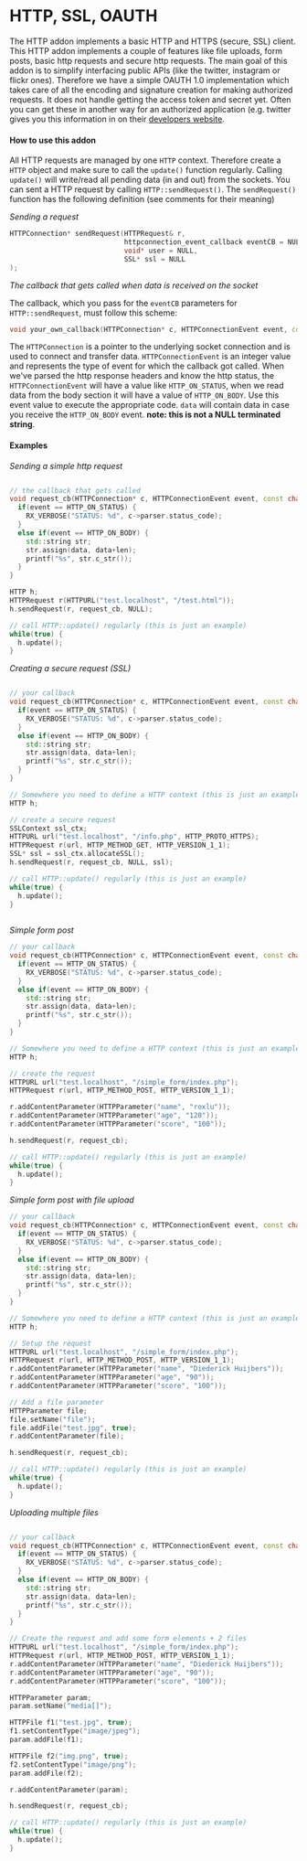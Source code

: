 # HTTP, SSL, OAUTH

The HTTP addon implements a basic HTTP and HTTPS (secure, SSL) client. This HTTP
addon implements a couple of features like file uploads, form posts, basic http
requests and secure http requests. The main goal of this addon is to simplify interfacing
public APIs (like the twitter, instagram or flickr ones). Therefore we have a simple OAUTH 1.0 
implementation which takes care of all the encoding and signature creation for making 
authorized requests. It does not handle getting the access token and secret yet. Often you 
can get these in another way for an authorized application (e.g. twitter gives you this 
information in on their [developers website](http://developer.twitter.com).

#### How to use this addon

All HTTP requests are managed by one `HTTP` context. Therefore create a `HTTP` 
object and make sure to call the `update()` function regularly. Calling `update()` 
will write/read all pending data (in and out) from the sockets. You can sent a HTTP 
request by calling `HTTP::sendRequest()`.  The `sendRequest()` function has the 
following definition (see comments for their meaning)

_Sending a request_
````c++
HTTPConnection* sendRequest(HTTPRequest& r,                                /* the HTTPRequest object. make sure to set the URL */
                            httpconnection_event_callback eventCB = NULL,  /* the event callback which is called when we've got a http-status and/or when we received data */
                            void* user = NULL,                             /* this will be passed into the `eventCB` as user */
                            SSL* ssl = NULL                                /* when you want to make a secure connection pass a SSL object, see the SSLContext::allocateSSL() for more info */
);
````

_The callback that gets called when data is received on the socket_

The callback, which you pass for the `eventCB` parameters for `HTTP::sendRequest`, must 
follow this scheme: 

````c++
void your_own_callback(HTTPConnection* c, HTTPConnectionEvent event, const char* data, size_t len, void* user)
````

The `HTTPConnection` is a pointer to the underlying socket connection and is used to connect 
and transfer data. `HTTPConnectionEvent` is an integer value and represents the type of event for
which the callback got called. When we've parsed the http response headers and know the http status, 
the `HTTPConnectionEvent` will have a value like `HTTP_ON_STATUS`, when we read data from the body 
section it will have a value of `HTTP_ON_BODY`. Use this event value to execute the appropriate 
code. `data` will contain data in case you receive the `HTTP_ON_BODY` event. 
**note: this is not a NULL terminated string**. 


#### Examples

_Sending a simple http request_

````c++

// the callback that gets called
void request_cb(HTTPConnection* c, HTTPConnectionEvent event, const char* data, size_t len, void* user) {
  if(event == HTTP_ON_STATUS) {
    RX_VERBOSE("STATUS: %d", c->parser.status_code);
  }
  else if(event == HTTP_ON_BODY) {
    std::string str;
    str.assign(data, data+len);
    printf("%s", str.c_str());
  }
}

HTTP h;
HTTPRequest r(HTTPURL("test.localhost", "/test.html"));
h.sendRequest(r, request_cb, NULL);

// call HTTP::update() regularly (this is just an example)
while(true) {
  h.update();            
}

````

_Creating a secure request (SSL)_

````c++

// your callback 
void request_cb(HTTPConnection* c, HTTPConnectionEvent event, const char* data, size_t len, void* user) {
  if(event == HTTP_ON_STATUS) {
    RX_VERBOSE("STATUS: %d", c->parser.status_code);
  }
  else if(event == HTTP_ON_BODY) {
    std::string str;
    str.assign(data, data+len);
    printf("%s", str.c_str());
  }
}

// Somewhere you need to define a HTTP context (this is just an example)
HTTP h;

// create a secure request
SSLContext ssl_ctx;
HTTPURL url("test.localhost", "/info.php", HTTP_PROTO_HTTPS);
HTTPRequest r(url, HTTP_METHOD_GET, HTTP_VERSION_1_1);
SSL* ssl = ssl_ctx.allocateSSL();
h.sendRequest(r, request_cb, NULL, ssl);

// call HTTP::update() regularly (this is just an example)
while(true) {
  h.update();            
}
    
````

_Simple form post_

````c++
// your callback
void request_cb(HTTPConnection* c, HTTPConnectionEvent event, const char* data, size_t len, void* user) {
  if(event == HTTP_ON_STATUS) {
    RX_VERBOSE("STATUS: %d", c->parser.status_code);
  }
  else if(event == HTTP_ON_BODY) {
    std::string str;
    str.assign(data, data+len);
    printf("%s", str.c_str());
  }
}

// Somewhere you need to define a HTTP context (this is just an example)
HTTP h;

// create the request
HTTPURL url("test.localhost", "/simple_form/index.php");
HTTPRequest r(url, HTTP_METHOD_POST, HTTP_VERSION_1_1);

r.addContentParameter(HTTPParameter("name", "roxlu"));
r.addContentParameter(HTTPParameter("age", "120"));
r.addContentParameter(HTTPParameter("score", "100"));

h.sendRequest(r, request_cb);

// call HTTP::update() regularly (this is just an example)
while(true) {
  h.update();            
}
````

_Simple form post with file upload_

````c++
// your callback
void request_cb(HTTPConnection* c, HTTPConnectionEvent event, const char* data, size_t len, void* user) {
  if(event == HTTP_ON_STATUS) {
    RX_VERBOSE("STATUS: %d", c->parser.status_code);
  }
  else if(event == HTTP_ON_BODY) {
    std::string str;
    str.assign(data, data+len);
    printf("%s", str.c_str());
  }
}

// Somewhere you need to define a HTTP context (this is just an example)
HTTP h;

// Setup the request
HTTPURL url("test.localhost", "/simple_form/index.php");
HTTPRequest r(url, HTTP_METHOD_POST, HTTP_VERSION_1_1);
r.addContentParameter(HTTPParameter("name", "Diederick Huijbers"));
r.addContentParameter(HTTPParameter("age", "90"));
r.addContentParameter(HTTPParameter("score", "100"));

// Add a file parameter
HTTPParameter file;
file.setName("file");
file.addFile("test.jpg", true);
r.addContentParameter(file);

h.sendRequest(r, request_cb);

// call HTTP::update() regularly (this is just an example)
while(true) {
  h.update();            
}
````

_Uploading multiple files_
````c++

// your callback
void request_cb(HTTPConnection* c, HTTPConnectionEvent event, const char* data, size_t len, void* user) {
  if(event == HTTP_ON_STATUS) {
    RX_VERBOSE("STATUS: %d", c->parser.status_code);
  }
  else if(event == HTTP_ON_BODY) {
    std::string str;
    str.assign(data, data+len);
    printf("%s", str.c_str());
  }
}

// Create the request and add some form elements + 2 files
HTTPURL url("test.localhost", "/simple_form/index.php");
HTTPRequest r(url, HTTP_METHOD_POST, HTTP_VERSION_1_1);
r.addContentParameter(HTTPParameter("name", "Diederick Huijbers"));
r.addContentParameter(HTTPParameter("age", "90"));
r.addContentParameter(HTTPParameter("score", "100"));

HTTPParameter param;
param.setName("media[]");

HTTPFile f1("test.jpg", true);
f1.setContentType("image/jpeg");
param.addFile(f1);

HTTPFile f2("img.png", true);
f2.setContentType("image/png");
param.addFile(f2);

r.addContentParameter(param);

h.sendRequest(r, request_cb);

// call HTTP::update() regularly (this is just an example)
while(true) {
  h.update();            
}
````


